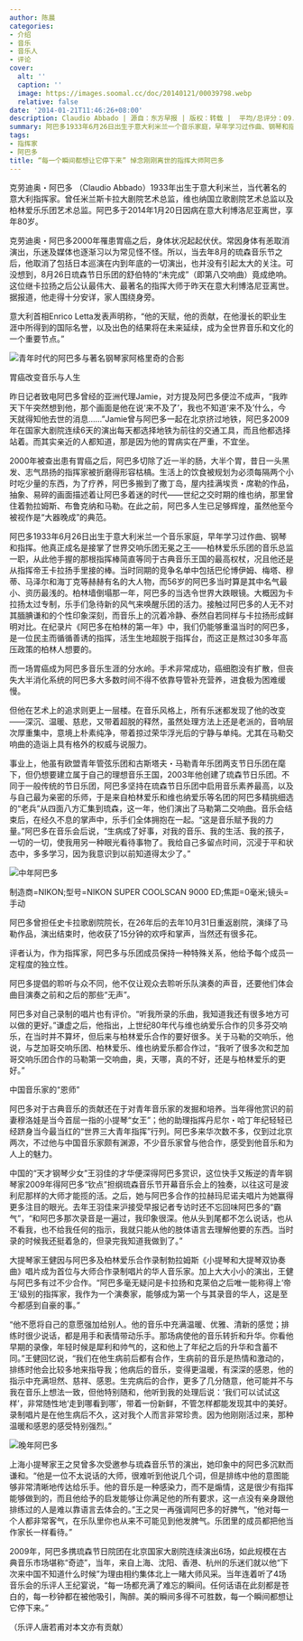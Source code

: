 ```yaml
---
author: 陈晨
categories:
- 介绍
- 音乐
- 音乐人
- 评论
cover:
  alt: ''
  caption: ''
  image: https://images.soomal.cc/doc/20140121/00039798.webp
  relative: false
date: '2014-01-21T11:46:26+08:00'
description: Claudio Abbado | 源自：东方早报 | 版权：转载 |  平均/总评分：09.83/59
summary: 阿巴多1933年6月26日出生于意大利米兰一个音乐家庭，早年学习过作曲、钢琴和指挥。他真正成名是接掌了世界交响乐团无冕之王――柏林爱乐乐团的音乐总监一职，从此他手握的那根指挥棒简直等同于古典音乐王国的最高权杖，况且他还是从指挥帝王卡拉扬手里接的棒……
tags:
- 指挥家
- 阿巴多
title: “每一个瞬间都想让它停下来” 悼念刚刚离世的指挥大师阿巴多
---
```


克劳迪奥・阿巴多 （Claudio Abbado）1933年出生于意大利米兰，当代著名的意大利指挥家。曾任米兰斯卡拉大剧院艺术总监，维也纳国立歌剧院艺术总监以及柏林爱乐乐团艺术总监。阿巴多于2014年1月20日因病在意大利博洛尼亚离世，享年80岁。


克劳迪奥・阿巴多2000年罹患胃癌之后，身体状况起起伏伏。常因身体有恙取消演出，乐迷及媒体也逐渐习以为常见怪不怪。所以，当去年8月的琉森音乐节之后，他取消了包括日本巡演在内到年底的一切演出，也并没有引起太大的关注。可没想到，8月26日琉森节日乐团的舒伯特的“未完成”（即第八交响曲）竟成绝响。这位继卡拉扬之后公认最伟大、最著名的指挥大师于昨天在意大利博洛尼亚离世。据报道，他走得十分安详，家人围绕身旁。

意大利首相Enrico Letta发表声明称，“他的天赋，他的贡献，在他漫长的职业生涯中所得到的国际名誉，以及出色的结果将在未来延续，成为全世界音乐和文化的一个重要节点。”

![青年时代的阿巴多与著名钢琴家阿格里奇的合影](https://images.soomal.cc/doc/20140121/00039796.webp)





胃癌改变音乐与人生

昨日记者致电阿巴多曾经的亚洲代理Jamie，对方提及阿巴多便泣不成声，“我昨天下午突然想到他，那个画面是他在说‘来不及了’，我也不知道‘来不及’什么，今天就得知他去世的消息……”Jamie曾与阿巴多一起在北京挤过地铁，阿巴多2009年在国家大剧院连续6天的演出每天都选择地铁为前往的交通工具，而且他都选择站着。而其实亲近的人都知道，那是因为他的胃病实在严重，不宜坐。

2000年被查出患有胃癌之后，阿巴多切除了近一半的肠，大半个胃，昔日一头黑发、志气昂扬的指挥家被折磨得形容枯槁。生活上的饮食被规划为必须每隔两个小时吃少量的东西，为了疗养，阿巴多搬到了撒丁岛，屋内挂满埃贡・席勒的作品，抽象、易碎的画面描述着让阿巴多着迷的时代――世纪之交时期的维也纳，那里曾住着勃拉姆斯、布鲁克纳和马勒。在此之前，阿巴多人生已足够辉煌，虽然他至今被视作是“大器晚成”的典范。

阿巴多1933年6月26日出生于意大利米兰一个音乐家庭，早年学习过作曲、钢琴和指挥。他真正成名是接掌了世界交响乐团无冕之王――柏林爱乐乐团的音乐总监一职，从此他手握的那根指挥棒简直等同于古典音乐王国的最高权杖，况且他还是从指挥帝王卡拉扬手里接的棒。当时同期的竞争名单中包括巴伦博伊姆、梅塔、穆蒂、马泽尔和海丁克等赫赫有名的大人物，而56岁的阿巴多当时算是其中名气最小、资历最浅的。柏林墙倒塌那一年，阿巴多的当选令世界大跌眼镜。大概因为卡拉扬太过专制，乐手们急待新的风气来唤醒乐团的活力。接触过阿巴多的人无不对其腼腆谦和的个性印象深刻，而音乐上的沉着冷静、泰然自若同样与卡拉扬形成鲜明对比。在纪录片《阿巴多在柏林的第一年》中，我们仍能够重温当时的阿巴多，是一位民主而循循善诱的指挥，活生生地超脱于指挥台，而这正是熬过30多年高压政策的柏林人想要的。

而一场胃癌成为阿巴多音乐生涯的分水岭。手术非常成功，癌细胞没有扩散，但丧失大半消化系统的阿巴多大多数时间不得不依靠导管补充营养，进食极为困难缓慢。

但他在艺术上的追求则更上一层楼。在音乐风格上，所有乐迷都发现了他的改变――深沉、温暖、慈悲，又带着超脱的释然，虽然处理方法上还是老派的，音响层次厚重集中，意境上朴素纯净，带着掠过荣华浮光后的宁静与单纯。尤其在马勒交响曲的造诣上具有格外的权威与说服力。

事业上，他虽有欧盟青年管弦乐团和古斯塔夫・马勒青年乐团两支节日乐团在麾下，但仍想要建立属于自己的理想音乐王国，2003年他创建了琉森节日乐团。不同于一般传统的节日乐团，阿巴多坚持在琉森节日乐团中启用音乐素养最高，以及与自己最为亲密的乐师，于是来自柏林爱乐和维也纳爱乐等名团的阿巴多精挑细选的“老兵”从四面八方汇集到琉森，这一年，他们演出了马勒第二交响曲。音乐会结束后，在经久不息的掌声中，乐手们全体拥抱在一起。“这是音乐赋予我的力量。”阿巴多在音乐会后说，“生病成了好事，对我的音乐、我的生活、我的孩子，一切的一切，使我用另一种眼光看待事物了。我给自己多留点时间，沉浸于平和状态中，多多学习，因为我意识到以前知道得太少了。”

![中年阿巴多](https://images.soomal.cc/doc/20140121/00039797.webp)

制造商=NIKON;型号=NIKON SUPER COOLSCAN 9000 ED;焦距=0毫米;镜头=手动



阿巴多曾担任史卡拉歌剧院院长，在26年后的去年10月31日重返剧院，演绎了马勒作品，演出结束时，他收获了15分钟的欢呼和掌声，当然还有很多花。

评者认为，作为指挥家，阿巴多与乐团成员保持一种特殊关系，他给予每个成员一定程度的独立性。

阿巴多提倡的聆听与众不同，他不仅让观众去聆听乐队演奏的声音，还要他们体会曲目演奏之前和之后的那些“无声”。

阿巴多对自己录制的唱片也有评价。“听我所录的乐曲，我知道我还有很多地方可以做的更好。”谦虚之后，他指出，上世纪80年代与维也纳爱乐合作的贝多芬交响乐，在当时并不算坏，但后来与柏林爱乐合作的要好很多。关于马勒的交响乐，他说，与芝加哥交响乐团、柏林爱乐、维也纳爱乐都合作过，“我听了很多次和芝加哥交响乐团合作的马勒第一交响曲，奥，天哪，真的不好，还是与柏林爱乐的更好。”

中国音乐家的“恩师”

阿巴多对于古典音乐的贡献还在于对青年音乐家的发掘和培养。当年得他赏识的前妻穆洛娃是当今首屈一指的小提琴“女王”；他的助理指挥丹尼尔・哈丁年纪轻轻已经跻身当今最当红的“世界三大青年指挥”行列。阿巴多来华次数不多，仅到过北京两次，不过他与中国音乐家颇有渊源，不少音乐家曾与他合作，感受到他音乐和为人上的魅力。

中国的“天才钢琴少女”王羽佳的才华便深得阿巴多赏识，这位快手又叛逆的青年钢琴家2009年得阿巴多“钦点”担纲琉森音乐节开幕音乐会上的独奏，以往这可是波利尼那样的大师才能揽的活。之后，她与阿巴多合作的拉赫玛尼诺夫唱片为她赢得更多注目的眼光。去年王羽佳来沪接受早报记者专访时还不忘回味阿巴多的“霸气”，“和阿巴多那次录音是一遍过，我印象很深。他从头到尾都不怎么说话，也从不看我，也不给我任何的指示，我就只能从他的肢体语言去理解他要的东西。当时录的时候我还挺着急的，但录完我知道我做到了。”

大提琴家王健因与阿巴多及柏林爱乐合作录制勃拉姆斯《小提琴和大提琴双协奏曲》唱片成为首位与大师合作录制唱片的华人音乐家。加上大大小小的演出，王健与阿巴多有过不少合作。“阿巴多毫无疑问是卡拉扬和克莱伯之后唯一能称得上‘帝王’级别的指挥家，我作为一个演奏家，能够成为第一个与其录音的华人，这是至今都感到自豪的事。”

“他不愿将自己的意愿强加给别人。他的音乐中充满温暖、优雅、清新的感觉；排练时很少说话，都是用手和表情带动乐手。那场病使他的音乐转折和升华。你看他早期的录像，年轻时候是犀利和帅气的，这和他上了年纪之后的升华和含蓄不同。”王健回忆说，“我们在他生病前后都有合作，生病前的音乐是热情和激动的，排练时他会比较多地来指导我；他病后的音乐，变得更温暖，有深深的感恩，他的指示中充满坦然、慈祥、感恩。生完病后的合作，更多了几分随意，他可能并不与我在音乐上想法一致，但他特别随和，他听到我的处理后说：‘我们可以试试这样’，非常随性地‘走到哪看到哪’，带着一份新鲜，不管怎样都能发现其中的美好。录制唱片是在他生病后不久，这对我个人而言非常珍贵。因为他刚刚活过来，那种温暖和感恩的感受特别强烈。”

![晚年阿巴多](https://images.soomal.cc/doc/20140121/00039798.webp)





上海小提琴家王之炅曾多次受邀参与琉森音乐节的演出，她印象中的阿巴多沉默而谦和。“他是一位不太说话的大师，很难听到他说几个词，但是排练中他的意图能够非常清晰地传达给乐手。他的音乐是一种感染力，而不是煽情，这是很少有指挥能够做到的，而且他给予的启发能够让你满足他的所有要求，这一点没有亲身跟他排练过的人是难以靠语言去体会的。”王之炅一再强调阿巴多的好脾气，“他对每一个人都非常客气，在乐队里你也从来不可能见到他发脾气。乐团里的成员都把他当作家长一样看待。”

2009年，阿巴多携琉森节日院团在北京国家大剧院连续演出6场，如此规模在古典音乐市场堪称“奇迹”，当年，来自上海、沈阳、香港、杭州的乐迷们就以他“下次来中国不知道什么时候”为理由相约集体北上一睹大师风采。当年连着听了4场音乐会的乐评人王纪宴说，“每一场都充满了难忘的瞬间。任何话语在此刻都是苍白的，每一秒钟都在被他吸引，陶醉。美的瞬间多得不可胜数，每一个瞬间都想让它停下来。”

（乐评人唐若甫对本文亦有贡献）